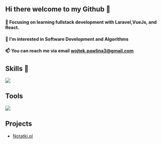 <h2>Hi there welcome to my Github 👋</h2> 

<h4>🌱 Focusing on learning fullstack development with Laravel,VueJs, and React.</h4>
<h4>👀 I’m interested in Software Development and Algorithms</h4> 
<h4>📫 You can reach me via email <a href="mailto:wojtek.pawlina3@gmail.com">wojtek.pawlina3@gmail.com</a></h4>

<h2>Skills 💪</h2>

  <a href="https://skillicons.dev">
    <img src="https://skillicons.dev/icons?i=php,laravel,python,js,ts,vue,react,java,cpp,html,css,tailwind,bootstrap,docker,mysql,linux,windows" />
  </a>

<h2>Tools</h2>
 <a href="https://skillicons.dev">
    <img src="https://skillicons.dev/icons?i=git,phpstorm,pycharm,idea,vscode,postman,github" />
  </a>

  <h2>Projects</h2>
  <ul>
    <li>
      <a href=https://github.com/Wpawlina/Notatki.pl>Notatki.pl</a>
    </li>
  </ul>









<!---
Wpawlina/Wpawlina is a ✨ special ✨ repository because its `README.md` (this file) appears on your GitHub profile.
You can click the Preview link to take a look at your changes.
--->

